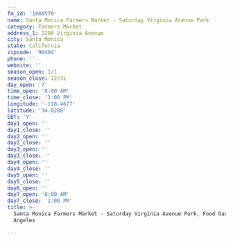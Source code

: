 ```yaml
---
fm_id: '1008570'
name: Santa Monica Farmers Market - Saturday Virginia Avenue Park
category: Farmers Market
address_1: 2200 Virginia Avenue
city: Santa Monica
state: California
zipcode: '90404'
phone: ''
website: ''
season_open: 1/1
season_close: 12/31
day_open: '7'
time_open: '8:00 AM'
time_close: '1:00 PM'
longitude: '-118.4677'
latitude: '34.0208'
EBT: 'Y'
day1_open: ''
day1_close: ''
day2_open: ''
day2_close: ''
day3_open: ''
day3_close: ''
day4_open: ''
day4_close: ''
day5_open: ''
day5_close: ''
day6_open: ''
day7_open: '8:00 AM'
day7_close: '1:00 PM'
title: >-
  Santa Monica Farmers Market - Saturday Virginia Avenue Park, Food Oasis Los
  Angeles

---
```

